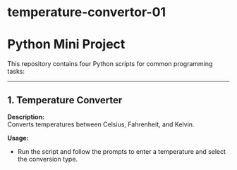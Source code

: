 # temperature-convertor-01

# Python Mini Project

This repository contains four Python scripts for common programming tasks:

---

## 1. Temperature Converter

**Description:**  
Converts temperatures between Celsius, Fahrenheit, and Kelvin.

**Usage:**  
- Run the script and follow the prompts to enter a temperature and select the conversion type.
